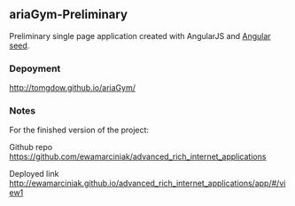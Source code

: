 ## ariaGym-Preliminary

Preliminary single page application created with AngularJS and 
[Angular seed](https://github.com/angular/angular-seed). 

### Depoyment 
 http://tomgdow.github.io/ariaGym/

### Notes 

For the finished version of the project:  

Github repo   
https://github.com/ewamarciniak/advanced_rich_internet_applications  

Deployed link  
http://ewamarciniak.github.io/advanced_rich_internet_applications/app/#/view1

